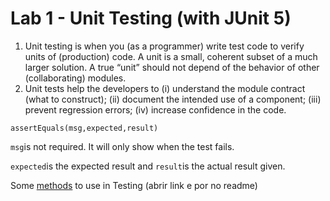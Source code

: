 # Lab 1 - Unit Testing (with JUnit 5)
1. Unit testing is when you (as a programmer) write test code to verify units of (production) code. A unit is a small, coherent subset of a much larger solution. A true “unit” should not depend of the behavior of other (collaborating) modules.
2. Unit tests help the developers to (i) understand the module contract (what to construct); (ii) document the intended use of a component; (iii) prevent regression errors; (iv) increase confidence in the code.

`assertEquals(msg,expected,result)`

`msg`is not required. It will only show when the test fails.

`expected`is the expected result and `result`is the actual result given.

Some [methods](https://howtodoinjava.com/junit5/junit-5-assertions-examples/) to use in Testing (abrir link e por no readme)

